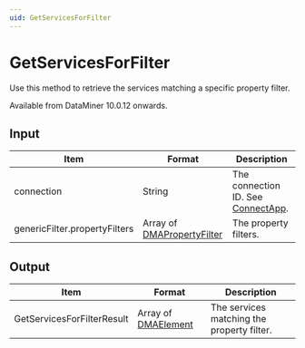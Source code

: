 ```yaml
---
uid: GetServicesForFilter
---
```


# GetServicesForFilter

Use this method to retrieve the services matching a specific property filter.

Available from DataMiner 10.0.12 onwards.

## Input

| Item | Format | Description |
|--|--|--|
| connection                    | String | The connection ID. See [ConnectApp](xref:ConnectApp). |
| genericFilter.propertyFilters | Array of [DMAPropertyFilter](xref:DMAPropertyFilter) | The property filters. |

## Output

| Item | Format | Description |
|--|--|--|
| GetServicesForFilterResult | Array of [DMAElement](xref:DMAElement) | The services matching the property filter. |
